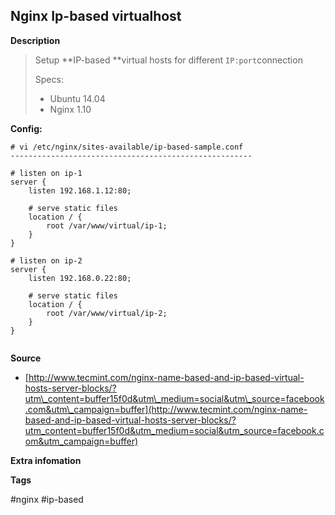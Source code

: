 ## Nginx Ip-based virtualhost

**Description**

> Setup **IP-based **virtual hosts for different `IP:port`connection
>
> Specs:
>
> * Ubuntu 14.04
> * Nginx 1.10

**Config:**

```
# vi /etc/nginx/sites-available/ip-based-sample.conf
------------------------------------------------------

# listen on ip-1
server {
    listen 192.168.1.12:80;

    # serve static files
    location / {
        root /var/www/virtual/ip-1;
    }
}

# listen on ip-2
server {
    listen 192.168.0.22:80;
    
    # serve static files
    location / {
        root /var/www/virtual/ip-2;
    }
}


```

**Source**

* [http://www.tecmint.com/nginx-name-based-and-ip-based-virtual-hosts-server-blocks/?utm\_content=buffer15f0d&utm\_medium=social&utm\_source=facebook.com&utm\_campaign=buffer](http://www.tecmint.com/nginx-name-based-and-ip-based-virtual-hosts-server-blocks/?utm_content=buffer15f0d&utm_medium=social&utm_source=facebook.com&utm_campaign=buffer)

**Extra infomation**

**Tags**

\#nginx \#ip-based 


